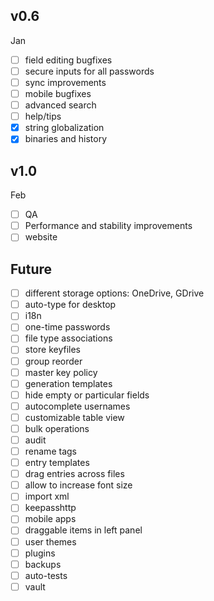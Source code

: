 ## v0.6
Jan
- [ ] field editing bugfixes  
- [ ] secure inputs for all passwords
- [ ] sync improvements
- [ ] mobile bugfixes
- [ ] advanced search
- [ ] help/tips
- [x] string globalization
- [x] binaries and history

## v1.0
Feb
- [ ] QA
- [ ] Performance and stability improvements
- [ ] website

## Future
- [ ] different storage options: OneDrive, GDrive
- [ ] auto-type for desktop
- [ ] i18n
- [ ] one-time passwords
- [ ] file type associations
- [ ] store keyfiles
- [ ] group reorder
- [ ] master key policy
- [ ] generation templates
- [ ] hide empty or particular fields
- [ ] autocomplete usernames
- [ ] customizable table view
- [ ] bulk operations
- [ ] audit
- [ ] rename tags
- [ ] entry templates
- [ ] drag entries across files
- [ ] allow to increase font size
- [ ] import xml
- [ ] keepasshttp
- [ ] mobile apps
- [ ] draggable items in left panel
- [ ] user themes
- [ ] plugins
- [ ] backups
- [ ] auto-tests
- [ ] vault